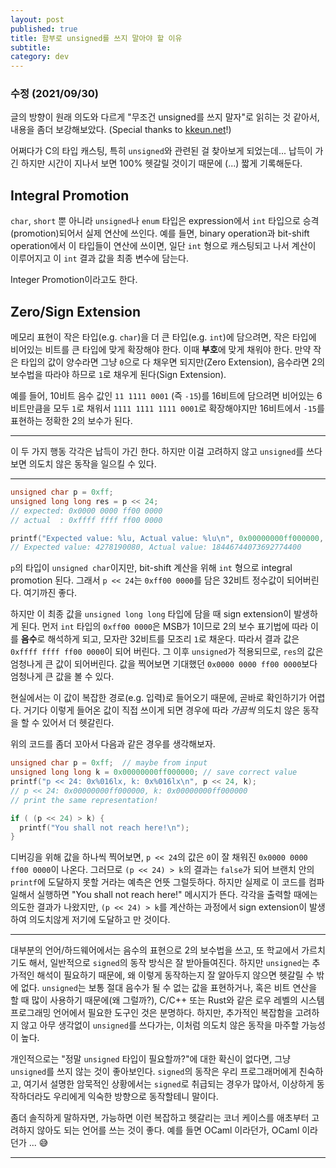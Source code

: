 ```yaml
---
layout: post
published: true
title: 함부로 unsigned를 쓰지 말아야 할 이유
subtitle:
category: dev
---
```


### 수정 (2021/09/30)
 글의 방향이 원래 의도와 다르게 "무조건 unsigned를 쓰지 말자"로 읽히는
 것 같아서, 내용을 좀더 보강해보았다. (Special thanks to
 [kkeun.net](https://kkeun.net)!)

 어쩌다가 C의 타입 캐스팅, 특히 `unsigned`와 관련된 걸 찾아보게
 되었는데... 납득이 가긴 하지만 시간이 지나서 보면 100% 헷갈릴 것이기
 때문에 (...) 짧게 기록해둔다.

## Integral Promotion
 `char`, `short` 뿐 아니라 `unsigned`나 `enum` 타입은 expression에서
 `int` 타입으로 승격(promotion)되어서 실제 연산에 쓰인다. 예를 들면,
 binary operation과 bit-shift operation에서 이 타입들이 연산에 쓰이면,
 일단 `int` 형으로 캐스팅되고 나서 계산이 이루어지고 이 `int` 결과
 값을 최종 변수에 담는다.

 Integer Promotion이라고도 한다.

## Zero/Sign Extension
 메모리 표현이 작은 타입(e.g. `char`)을 더 큰 타입(e.g. `int`)에
 담으려면, 작은 타입에 비어있는 비트를 큰 타입에 맞게 확장해야
 한다. 이때 **부호**에 맞게 채워야 한다. 만약 작은 타입의 값이
 양수라면 그냥 `0`으로 다 채우면 되지만(Zero Extension), 음수라면 2의
 보수법을 따라야 하므로 `1`로 채우게 된다(Sign Extension).

 예를 들어, 10비트 음수 값인 `11 1111 0001` (즉 `-15`)를 16비트에
 담으려면 비어있는 6비트만큼을 모두 `1`로 채워서 `1111 1111 1111
 0001`로 확장해야지만 16비트에서 `-15`를 표현하는 정확한 2의 보수가
 된다.

---

 이 두 가지 행동 각각은 납득이 가긴 한다. 하지만 이걸 고려하지 않고
 `unsigned`를 쓰다보면 의도치 않은 동작을 일으킬 수 있다.

---

```c
unsigned char p = 0xff;
unsigned long long res = p << 24;
// expected: 0x0000 0000 ff00 0000
// actual  : 0xffff ffff ff00 0000

printf("Expected value: %lu, Actual value: %lu\n", 0x00000000ff000000, res);
// Expected value: 4278190080, Actual value: 18446744073692774400
```

 `p`의 타입이 `unsigned char`이지만, bit-shift 계산을 위해 `int`
 형으로 integral promotion 된다. 그래서 `p << 24`는 `0xff00 0000`를
 담은 32비트 정수값이 되어버린다. 여기까진 좋다.

 하지만 이 최종 값을 `unsigned long long` 타입에 담을 때 sign
 extension이 발생하게 된다. 먼저 `int` 타입의 `0xff00 0000`은 MSB가
 1이므로 2의 보수 표기법에 따라 이를 **음수**로 해석하게 되고, 모자란
 32비트를 모조리 `1`로 채운다. 따라서 결과 값은 `0xffff ffff ff00
 0000`이 되어 버린다. 그 이후 `unsigned`가 적용되므로, `res`의 값은
 엄청나게 큰 값이 되어버린다. 값을 찍어보면 기대했던 `0x0000 0000 ff00
 0000`보다 엄청나게 큰 값을 볼 수 있다.

 현실에서는 이 값이 복잡한 경로(e.g. 입력)로 들어오기 때문에, 곧바로
 확인하기가 어렵다. 거기다 이렇게 들어온 값이 직접 쓰이게 되면 경우에
 따라 *가끔씩* 의도치 않은 동작을 할 수 있어서 더 헷갈린다.

 위의 코드를 좀더 꼬아서 다음과 같은 경우를 생각해보자.


```c
unsigned char p = 0xff;  // maybe from input
unsigned long long k = 0x00000000ff000000; // save correct value
printf("p << 24: 0x%016lx, k: 0x%016lx\n", p << 24, k);
// p << 24: 0x00000000ff000000, k: 0x00000000ff000000
// print the same representation!

if ( (p << 24) > k) {
  printf("You shall not reach here!\n");
}
```

 디버깅을 위해 값을 하나씩 찍어보면, `p << 24`의 값은 `0`이 잘 채워진
 `0x0000 0000 ff00 0000`이 나온다. 그러므로 `(p << 24) > k`의 결과는
 `false`가 되어 브랜치 안의 `printf`에 도달하지 못할 거라는 예측은
 언뜻 그럴듯하다. 하지만 실제로 이 코드를 컴파일해서 실행하면 "You
 shall not reach here!" 메시지가 뜬다. 각각을 출력할 때에는 의도한
 결과가 나왔지만, `(p << 24) > k`를 계산하는 과정에서 sign extension이
 발생하여 의도치않게 저기에 도달하고 만 것이다.

---

 대부분의 언어/하드웨어에서는 음수의 표현으로 2의 보수법을 쓰고, 또
 학교에서 가르치기도 해서, 일반적으로 `signed`의 동작 방식은 잘
 받아들여진다. 하지만 `unsigned`는 추가적인 해석이 필요하기 때문에, 왜
 이렇게 동작하는지 잘 알아두지 않으면 헷갈릴 수 밖에
 없다. `unsigned`는 보통 절대 음수가 될 수 없는 값을 표현하거나, 혹은
 비트 연산을 할 때 많이 사용하기 때문에(왜 그럴까?), C/C++ 또는 Rust와
 같은 로우 레벨의 시스템 프로그래밍 언어에서 필요한 도구인 것은
 분명하다. 하지만, 추가적인 복잡함을 고려하지 않고 아무 생각없이
 `unsigned`를 쓰다가는, 이처럼 의도치 않은 동작을 마주할 가능성이
 높다.


 개인적으로는 "정말 `unsigned` 타입이 필요할까?"에 대한 확신이 없다면,
 그냥 `unsigned`를 쓰지 않는 것이 좋아보인다. `signed`의 동작은 우리
 프로그래머에게 친숙하고, 여기서 설명한 암묵적인 상황에서는 `signed`로
 취급되는 경우가 많아서, 이상하게 동작하더라도 우리에게 익숙한
 방향으로 동작할테니 말이다.

 좀더 솔직하게 말하자면, 가능하면 이런 복잡하고 헷갈리는 코너 케이스를
 애초부터 고려하지 않아도 되는 언어를 쓰는 것이 좋다. 예를 들면 OCaml
 이라던가, OCaml 이라던가 ... 😅

---
